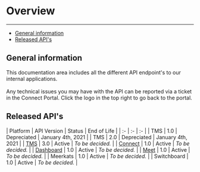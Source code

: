 # Overview

---

- [General information](#general)
- [Released API's](#released-apis)

<a name="general"></a>
## General information

This documentation area includes all the different API endpoint's to our internal applications.
<br><br>
Any technical issues you may have with the API can be reported via a ticket in the Connect Portal. Click the logo in the top right to go back to the portal.

<a name="released-apis"></a>
## Released API's

| Platform | API Version | Status | End of Life |
| :- | :- | :- |
| TMS | 1.0 | <larecipe-badge type="warning" rounded>Depreciated</larecipe-badge> | January 4th, 2021 |
| TMS | 2.0 | <larecipe-badge type="warning" rounded>Depreciated</larecipe-badge> | January 4th, 2021 |
| [TMS](/{{route}}/TMS-3.0/overview) | 3.0 | <larecipe-badge type="success" rounded>Active</larecipe-badge> | *To be decided.* |
| [Connect](/{{route}}/Connect/overview) | 1.0 | <larecipe-badge type="success" rounded>Active</larecipe-badge> | *To be decided.* |
| [Dashboard](/{{route}}/Dashboard/overview) | 1.0 | <larecipe-badge type="success" rounded>Active</larecipe-badge> | *To be decided.* |
| [Meet](/{{route}}/Meet/overview) | 1.0 | <larecipe-badge type="success" rounded>Active</larecipe-badge> | *To be decided.* |
| Meerkats | 1.0 | <larecipe-badge type="success" rounded>Active</larecipe-badge> | *To be decided.* |
| Switchboard | 1.0 | <larecipe-badge type="success" rounded>Active</larecipe-badge> | *To be decided.* |
